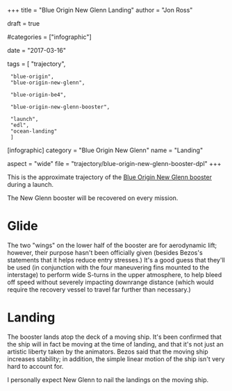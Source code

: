 +++
title = "Blue Origin New Glenn Landing"
author = "Jon Ross"

draft = true

#categories = ["infographic"]

date = "2017-03-16"

tags = [
     "trajectory",

     "blue-origin",
     "blue-origin-new-glenn",
     
     "blue-origin-be4",
     
     "blue-origin-new-glenn-booster",

     "launch",
     "edl",
     "ocean-landing"
     ]

[infographic]
category = "Blue Origin New Glenn"
name = "Landing"

aspect = "wide"
file = "trajectory/blue-origin-new-glenn-booster-dpl"
+++

This is the approximate trajectory of the [Blue Origin New Glenn
booster](/tags/blue-origin-new-glenn-booster/) during a launch.

The New Glenn booster will be recovered on every mission.

<!--more-->

# Glide

The two "wings" on the lower half of the booster are for aerodynamic
lift; however, their purpose hasn't been officially given (besides
Bezos's statements that it helps reduce entry stresses.) It's a good
guess that they'll be used (in conjunction with the four maneuvering
fins mounted to the interstage) to perform wide S-turns in the upper
atmosphere, to help bleed off speed without severely impacting
downrange distance (which would require the recovery vessel to travel
far further than necessary.)

# Landing

The booster lands atop the deck of a moving ship. It's been confirmed
that the ship will in fact be moving at the time of landing, and that
it's not just an artistic liberty taken by the animators. Bezos said
that the moving ship increases stability; in addition, the simple
linear motion of the ship isn't very hard to account for.

I personally expect New Glenn to nail the landings on the moving ship.
